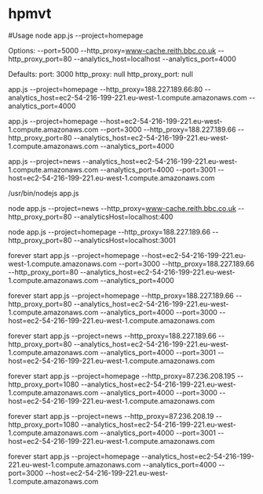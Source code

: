hpmvt
=====

#Usage
node app.js --project=homepage

Options:
--port=5000
--http_proxy=www-cache.reith.bbc.co.uk
--http_proxy_port=80
--analytics_host=localhost
--analytics_port=4000

Defaults:
port: 3000
http_proxy: null
http_proxy_port: null





app.js --project=homepage --http_proxy=188.227.189.66:80 --analytics_host=ec2-54-216-199-221.eu-west-1.compute.amazonaws.com --analytics_port=4000



app.js --project=homepage --host=ec2-54-216-199-221.eu-west-1.compute.amazonaws.com --port=3000 --http_proxy=188.227.189.66 --http_proxy_port=80 --analytics_host=ec2-54-216-199-221.eu-west-1.compute.amazonaws.com --analytics_port=4000

app.js --project=news --analytics_host=ec2-54-216-199-221.eu-west-1.compute.amazonaws.com --analytics_port=4000 --port=3001 --host=ec2-54-216-199-221.eu-west-1.compute.amazonaws.com

/usr/bin/nodejs app.js




node app.js --project=news --http_proxy=www-cache.reith.bbc.co.uk --http_proxy_port=80 --analyticsHost=localhost:400

node app.js --project=homepage --http_proxy=188.227.189.66 --http_proxy_port=80 --analyticsHost=localhost:3001

forever start app.js --project=homepage --host=ec2-54-216-199-221.eu-west-1.compute.amazonaws.com --port=3000 --http_proxy=188.227.189.66 --http_proxy_port=80 --analytics_host=ec2-54-216-199-221.eu-west-1.compute.amazonaws.com --analytics_port=4000

forever start app.js --project=homepage --http_proxy=188.227.189.66 --http_proxy_port=80 --analytics_host=ec2-54-216-199-221.eu-west-1.compute.amazonaws.com --analytics_port=4000 --port=3000 --host=ec2-54-216-199-221.eu-west-1.compute.amazonaws.com

forever start app.js --project=news --http_proxy=188.227.189.66 --http_proxy_port=80 --analytics_host=ec2-54-216-199-221.eu-west-1.compute.amazonaws.com --analytics_port=4000 --port=3001 --host=ec2-54-216-199-221.eu-west-1.compute.amazonaws.com



forever start app.js --project=homepage --http_proxy=87.236.208.195 --http_proxy_port=1080 --analytics_host=ec2-54-216-199-221.eu-west-1.compute.amazonaws.com --analytics_port=4000 --port=3000 --host=ec2-54-216-199-221.eu-west-1.compute.amazonaws.com

forever start app.js --project=news --http_proxy=87.236.208.19 --http_proxy_port=1080 --analytics_host=ec2-54-216-199-221.eu-west-1.compute.amazonaws.com --analytics_port=4000 --port=3001 --host=ec2-54-216-199-221.eu-west-1.compute.amazonaws.com

forever start app.js --project=homepage --analytics_host=ec2-54-216-199-221.eu-west-1.compute.amazonaws.com --analytics_port=4000 --port=3000 --host=ec2-54-216-199-221.eu-west-1.compute.amazonaws.com
